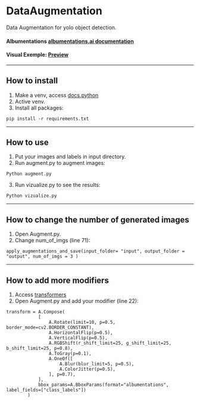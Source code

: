 # DataAugmentation
Data Augmentation for yolo object detection.
#### Albumentations [albumentations.ai documentation](https://albumentations.ai/docs/)
#### Visual Exemple: [Preview](https://portifolio-991f5.web.app/projetos/dataAugmentation)
----
## How to install
1. Make a venv, access [docs.python](https://docs.python.org/3/tutorial/venv.html)
2. Active venv.
3. Install all packages:
```
pip install -r requirements.txt
```
----
## How to use
1. Put your images and labels in input directory.
2. Run augment.py to augment images:
```
Python augment.py
```
3. Run vizualize.py to see the results:
```
Python vizualize.py
```
----
## How to change the number of generated images
1. Open Augment.py.
2. Change num_of_imgs (line 71): 
```
apply_augmentations_and_save(input_folder= "input", output_folder = "output", num_of_imgs = 3 )
```
----
## How to add more modifiers
1. Access [transformers](https://albumentations.ai/docs/getting_started/transforms_and_targets/)
2. Open Augment.py and add your modifier (line 22):
```
transform = A.Compose(
            [
                A.Rotate(limit=10, p=0.5, border_mode=cv2.BORDER_CONSTANT),
                A.HorizontalFlip(p=0.5),
                A.VerticalFlip(p=0.5),
                A.RGBShift(r_shift_limit=25, g_shift_limit=25, b_shift_limit=25, p=0.8),
                A.ToGray(p=0.1),
                A.OneOf([
                    A.Blur(blur_limit=5, p=0.5),
                    A.ColorJitter(p=0.5),
                ], p=0.7),
            ],
            bbox_params=A.BboxParams(format="albumentations", label_fields=["class_labels"])
        )
```
